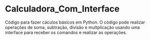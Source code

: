 # Calculadora_Com_Interface
Código para fazer cáculos básicos em Python. O código pode realizar operações de soma, subtração, divisão e multplicação usando uma interface para receber os comandos e realizar as operações.
